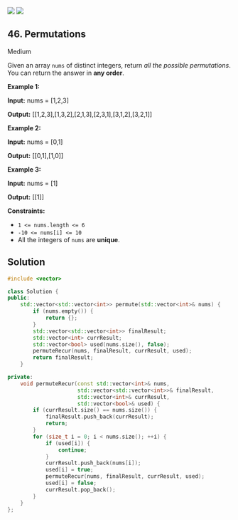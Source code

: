 [![](https://img.shields.io/github/stars/LeetCode-in-Cpp/LeetCode-in-Cpp?label=Stars&style=flat-square)](https://github.com/LeetCode-in-Cpp/LeetCode-in-Cpp)
[![](https://img.shields.io/github/forks/LeetCode-in-Cpp/LeetCode-in-Cpp?label=Fork%20me%20on%20GitHub%20&style=flat-square)](https://github.com/LeetCode-in-Cpp/LeetCode-in-Cpp/fork)

## 46\. Permutations

Medium

Given an array `nums` of distinct integers, return _all the possible permutations_. You can return the answer in **any order**.

**Example 1:**

**Input:** nums = [1,2,3]

**Output:** [[1,2,3],[1,3,2],[2,1,3],[2,3,1],[3,1,2],[3,2,1]] 

**Example 2:**

**Input:** nums = [0,1]

**Output:** [[0,1],[1,0]] 

**Example 3:**

**Input:** nums = [1]

**Output:** [[1]] 

**Constraints:**

*   `1 <= nums.length <= 6`
*   `-10 <= nums[i] <= 10`
*   All the integers of `nums` are **unique**.

## Solution

```cpp
#include <vector>

class Solution {
public:
    std::vector<std::vector<int>> permute(std::vector<int>& nums) {
        if (nums.empty()) {
            return {};
        }
        std::vector<std::vector<int>> finalResult;
        std::vector<int> currResult;
        std::vector<bool> used(nums.size(), false);
        permuteRecur(nums, finalResult, currResult, used);
        return finalResult;
    }

private:
    void permuteRecur(const std::vector<int>& nums, 
                      std::vector<std::vector<int>>& finalResult, 
                      std::vector<int>& currResult, 
                      std::vector<bool>& used) {
        if (currResult.size() == nums.size()) {
            finalResult.push_back(currResult);
            return;
        }
        for (size_t i = 0; i < nums.size(); ++i) {
            if (used[i]) {
                continue;
            }
            currResult.push_back(nums[i]);
            used[i] = true;
            permuteRecur(nums, finalResult, currResult, used);
            used[i] = false;
            currResult.pop_back();
        }
    }
};
```
